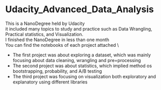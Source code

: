 # Udacity_Advanced_Data_Analysis
This is a NanoDegree held by Udacity \
it included many topics to study and practice such as Data Wrangling, Practical statistics, and Visualization.\
I finished the NanoDegree in less than one month\
You can find the notebooks of each project attached \
* The first project was about exploring a dataset, which was mainly focusing about data cleaning, wrangling and pre=processing
* The second project was about statistics, which implied method os bootstrapping, probability, and A/B testing
* The third project was focusing on visualization both exploratory and explanatory using different libraries
